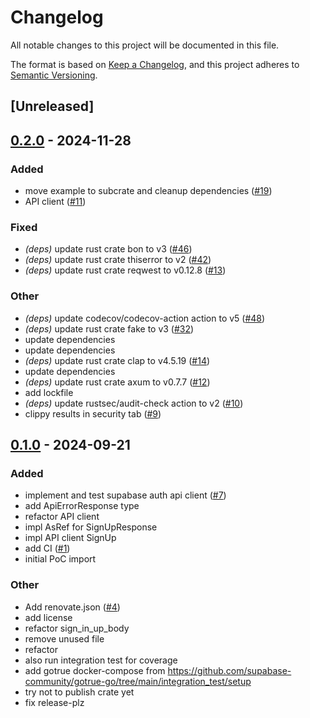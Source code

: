 # Changelog

All notable changes to this project will be documented in this file.

The format is based on [Keep a Changelog](https://keepachangelog.com/en/1.0.0/),
and this project adheres to [Semantic Versioning](https://semver.org/spec/v2.0.0.html).

## [Unreleased]

## [0.2.0](https://github.com/schjan/axum-supabase-auth/compare/v0.1.0...v0.2.0) - 2024-11-28

### Added

- move example to subcrate and cleanup dependencies ([#19](https://github.com/schjan/axum-supabase-auth/pull/19))
- API client ([#11](https://github.com/schjan/axum-supabase-auth/pull/11))

### Fixed

- *(deps)* update rust crate bon to v3 ([#46](https://github.com/schjan/axum-supabase-auth/pull/46))
- *(deps)* update rust crate thiserror to v2 ([#42](https://github.com/schjan/axum-supabase-auth/pull/42))
- *(deps)* update rust crate reqwest to v0.12.8 ([#13](https://github.com/schjan/axum-supabase-auth/pull/13))

### Other

- *(deps)* update codecov/codecov-action action to v5 ([#48](https://github.com/schjan/axum-supabase-auth/pull/48))
- *(deps)* update rust crate fake to v3 ([#32](https://github.com/schjan/axum-supabase-auth/pull/32))
- update dependencies
- update dependencies
- *(deps)* update rust crate clap to v4.5.19 ([#14](https://github.com/schjan/axum-supabase-auth/pull/14))
- update dependencies
- *(deps)* update rust crate axum to v0.7.7 ([#12](https://github.com/schjan/axum-supabase-auth/pull/12))
- add lockfile
- *(deps)* update rustsec/audit-check action to v2 ([#10](https://github.com/schjan/axum-supabase-auth/pull/10))
- clippy results in security tab ([#9](https://github.com/schjan/axum-supabase-auth/pull/9))

## [0.1.0](https://github.com/schjan/axum-supabase-auth/releases/tag/v0.1.0) - 2024-09-21

### Added

- implement and test supabase auth api client ([#7](https://github.com/schjan/axum-supabase-auth/pull/7))
- add ApiErrorResponse type
- refactor API client
- impl AsRef<User> for SignUpResponse
- impl API client SignUp
- add CI ([#1](https://github.com/schjan/axum-supabase-auth/pull/1))
- initial PoC import

### Other

- Add renovate.json ([#4](https://github.com/schjan/axum-supabase-auth/pull/4))
- add license
- refactor sign_in_up_body
- remove unused file
- refactor
- also run integration test for coverage
- add gotrue docker-compose from https://github.com/supabase-community/gotrue-go/tree/main/integration_test/setup
- try not to publish crate yet
- fix release-plz
